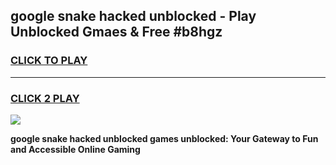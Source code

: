
## google snake hacked unblocked - Play Unblocked Gmaes & Free #b8hgz
<h3>
<a href="https://news.freeplayer.one?title=google_snake_hacked_unblocked&ref=24F">CLICK TO PLAY</a></h3>
<hr>

<h3>
<a href="https://news.freeplayer.one?title=google_snake_hacked_unblocked&ref=24F">CLICK 2 PLAY</a>
  
</h3>

<a href="https://news.freeplayer.one?title=google_snake_hacked_unblocked&ref=24F/"><img src="https://clearcache.store/games.png"></a>


**google snake hacked unblocked games unblocked: Your Gateway to Fun and Accessible Online Gaming**
